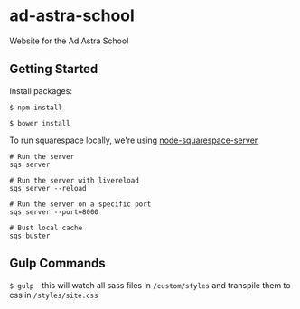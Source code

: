 # ad-astra-school
Website for the Ad Astra School

## Getting Started

Install packages:

`$ npm install`

`$ bower install`


To run squarespace locally, we're using [node-squarespace-server](https://github.com/NodeSquarespace/node-squarespace-server)

```
# Run the server
sqs server

# Run the server with livereload
sqs server --reload

# Run the server on a specific port
sqs server --port=8000

# Bust local cache
sqs buster
```

## Gulp Commands

`$ gulp` - this will watch all sass files in `/custom/styles` and transpile them to css in `/styles/site.css`
